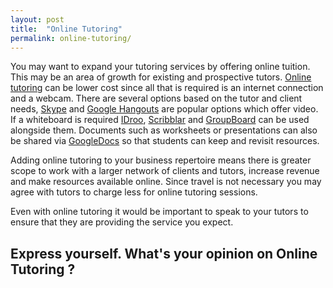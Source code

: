 ```yaml
---
layout: post
title:  "Online Tutoring"
permalink: online-tutoring/
---
```

You may want to expand your tutoring services by offering online tuition. This
may be an area of growth for existing and prospective tutors. [Online tutoring](https://tutorhub.com/) can be lower cost since all that is required
is an internet connection and a webcam.  There are several options based on
the tutor and client needs, [Skype](http://www.skype.com/en/) and [
Google Hangouts](http://www.google.com/+/learnmore/hangouts/) are popular options
which offer video. If a whiteboard is required [IDroo](http://idroo.com/),
[Scribblar](http://www.scribblar.com/) and [GroupBoard](http://www.groupboard.com/products/) can be used alongside them. Documents
such as worksheets or presentations can also be shared via [GoogleDocs](http://www.google.com/drive/apps.html) so that students can keep and revisit
resources.

Adding online tutoring to your business repertoire means there is greater
scope to work with a larger network of clients and tutors, increase revenue
and make resources available online. Since travel is not necessary you may
agree with tutors to charge less for online tutoring sessions.

Even with online tutoring it would be important to speak to your tutors to
ensure that they are providing the service you expect.

## Express yourself. What's your opinion on Online Tutoring ?
